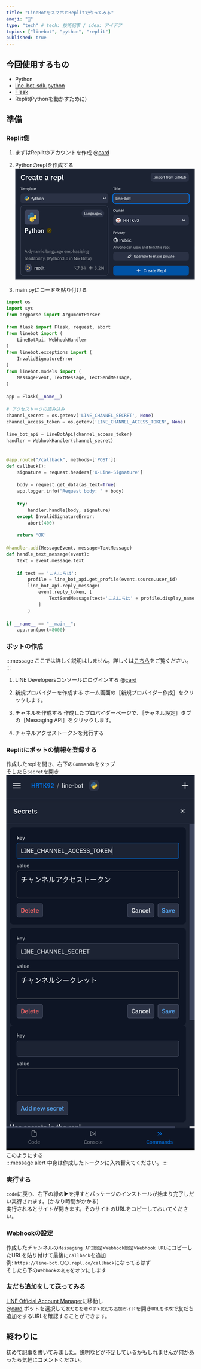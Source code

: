 ```yaml
---
title: "LineBotをスマホとReplitで作ってみる"
emoji: "🌟"
type: "tech" # tech: 技術記事 / idea: アイデア
topics: ["linebot", "python", "replit"]
published: true
---
```


## 今回使用するもの

- Python
- [line-bot-sdk-python](https://github.com/line/line-bot-sdk-python)
- [Flask](https://github.com/pallets/flask)
- Replit(Pythonを動かすために)

## 準備

### Replit側

1. まずはReplitのアカウントを作成
@[card](https://replit.com/)

2. Pythonのreplを作成する
![replit-create-python](/images/line-bot-on-replit/replit-create-python.png)

3. main.pyにコードを貼り付ける

```py
import os
import sys
from argparse import ArgumentParser

from flask import Flask, request, abort
from linebot import (
    LineBotApi, WebhookHandler
)
from linebot.exceptions import (
    InvalidSignatureError
)
from linebot.models import (
    MessageEvent, TextMessage, TextSendMessage,
)

app = Flask(__name__)

# アクセストークの読み込み
channel_secret = os.getenv('LINE_CHANNEL_SECRET', None)
channel_access_token = os.getenv('LINE_CHANNEL_ACCESS_TOKEN', None)

line_bot_api = LineBotApi(channel_access_token)
handler = WebhookHandler(channel_secret)


@app.route("/callback", methods=['POST'])
def callback():
    signature = request.headers['X-Line-Signature']

    body = request.get_data(as_text=True)
    app.logger.info("Request body: " + body)

    try:
        handler.handle(body, signature)
    except InvalidSignatureError:
        abort(400)

    return 'OK'

@handler.add(MessageEvent, message=TextMessage)
def handle_text_message(event):
    text = event.message.text

    if text == 'こんにちは':
        profile = line_bot_api.get_profile(event.source.user_id)
        line_bot_api.reply_message(
            event.reply_token, [
                TextSendMessage(text='こんにちは' + profile.display_name + 'さん')
            ]
        )

if __name__ == "__main__":
    app.run(port=8000)
```

### ボットの作成

:::message
ここでは詳しく説明はしません。詳しくは[こちら](https://developers.line.biz/ja/docs/messaging-api/getting-started/)をご覧ください。
:::

1. LINE Developersコンソールにログインする
@[card](https://developers.line.biz/console/)

2. 新規プロバイダーを作成する
ホーム画面の［新規プロバイダー作成］をクリックします。

3. チャネルを作成する
作成したプロバイダーページで、［チャネル設定］タブの［Messaging API］をクリックします。

4. チャネルアクセストークンを発行する

### Replitにボットの情報を登録する

作成したreplを開き、右下の`Commands`をタップ  
そしたら`Secret`を開き  
![replit-set-env](/images/line-bot-on-replit/replit-set-env.png)  
このようにする  
:::message alert
中身は作成したトークンに入れ替えてください。
:::

### 実行する

`code`に戻り、右下の緑の▶を押すとパッケージのインストールが始まり完了しだい実行されます。(かなり時間がかかる)  
実行されるとサイトが開きます。そのサイトのURLをコピーしておいてください。

### Webhookの設定

作成したチャンネルの`Messaging API設定`>`Webhook設定`>`Webhook URL`にコピーしたURLを貼り付けて最後に`callback`を追加  
例: `https://line-bot.〇〇.repl.co/callback`になってるはず  
そしたら下の`Webhookの利用`をオンにします  

### 友だち追加をして送ってみる

[LINE Official Account Manager](https://manager.line.biz/)に移動し  
@[card](https://manager.line.biz/)
ボットを選択して`友だちを増やす`>`友だち追加ガイド`を開き`URLを作成`で友だち追加をするURLを確認することができます。

## 終わりに

初めて記事を書いてみました。説明などが不足しているかもしれませんが何かあったら気軽にコメントください。
